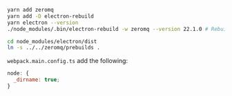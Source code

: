 ```sh
yarn add zeromq
yarn add -D electron-rebuild
yarn electron --version
./node_modules/.bin/electron-rebuild -w zeromq --version 22.1.0 # Rebuild zmq for electron

cd node_modules/electron/dist
ln -s ../../zeromq/prebuilds .
```

`webpack.main.config.ts` add the following:

```js
node: {
  _dirname: true;
}
```
